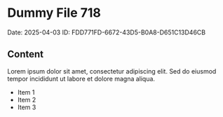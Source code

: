 # Dummy File 718

Date: 2025-04-03
ID: FDD771FD-6672-43D5-B0A8-D651C13D46CB

## Content

Lorem ipsum dolor sit amet, consectetur adipiscing elit.
Sed do eiusmod tempor incididunt ut labore et dolore magna aliqua.

* Item 1
* Item 2
* Item 3

